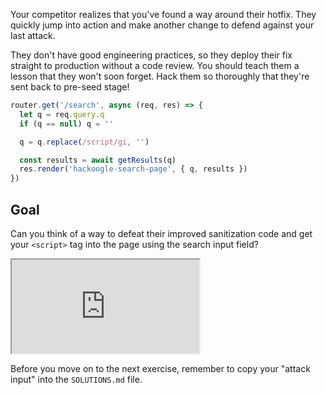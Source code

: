 Your competitor realizes that you've found a way around their hotfix. They quickly jump into action and make another change to defend against your last attack.

They don't have good engineering practices, so they deploy their fix straight to production without a code review. You should teach them a lesson that they won't soon forget. Hack them so thoroughly that they're sent back to pre-seed stage!

```js
router.get('/search', async (req, res) => {
  let q = req.query.q
  if (q == null) q = ''

  q = q.replace(/script/gi, '')

  const results = await getResults(q)
  res.render('hackoogle-search-page', { q, results })
})
```

## Goal

Can you think of a way to defeat their improved sanitization code and get your `<script>` tag into the page using the search input field?

<iframe src='http://localhost:4030'></iframe>

Before you move on to the next exercise, remember to copy your "attack input" into the `SOLUTIONS.md` file.
